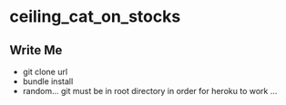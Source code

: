 # ceiling_cat_on_stocks
## Write Me
* git clone url
* bundle install
* random... git must be in root directory in order for heroku to work
...
